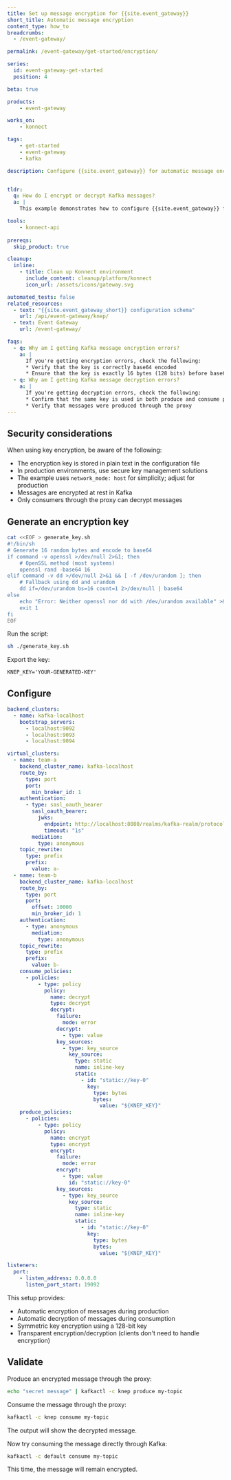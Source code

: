```yaml
---
title: Set up message encryption for {{site.event_gateway}}
short_title: Automatic message encryption
content_type: how_to
breadcrumbs:
  - /event-gateway/

permalink: /event-gateway/get-started/encryption/

series:
  id: event-gateway-get-started
  position: 4

beta: true

products:
    - event-gateway

works_on:
    - konnect

tags:
    - get-started
    - event-gateway
    - kafka

description: Configure {{site.event_gateway}} for automatic message encryption and decryption using symmetric key encryption.


tldr: 
  q: How do I encrypt or decrypt Kafka messages?
  a: | 
    This example demonstrates how to configure {{site.event_gateway}} for automatic message encryption and decryption using symmetric key encryption.

tools:
    - konnect-api
  
prereqs:
  skip_product: true

cleanup:
  inline:
    - title: Clean up Konnect environment
      include_content: cleanup/platform/konnect
      icon_url: /assets/icons/gateway.svg

automated_tests: false
related_resources:
  - text: "{{site.event_gateway_short}} configuration schema"
    url: /api/event-gateway/knep/
  - text: Event Gateway
    url: /event-gateway/

faqs:
  - q: Why am I getting Kafka message encryption errors?
    a: |
      If you're getting encryption errors, check the following:
      * Verify that the key is correctly base64 encoded
      * Ensure that the key is exactly 16 bytes (128 bits) before base64 encoding
  - q: Why am I getting Kafka message decryption errors?
    a: |
      If you're getting decryption errors, check the following:
      * Confirm that the same key is used in both produce and consume policies
      * Verify that messages were produced through the proxy
---
```


## Security considerations

When using key encryption, be aware of the following:
* The encryption key is stored in plain text in the configuration file
* In production environments, use secure key management solutions
* The example uses `network_mode: host` for simplicity; adjust for production
* Messages are encrypted at rest in Kafka
* Only consumers through the proxy can decrypt messages

## Generate an encryption key

```sh
cat <<EOF > generate_key.sh
#!/bin/sh
# Generate 16 random bytes and encode to base64
if command -v openssl >/dev/null 2>&1; then
    # OpenSSL method (most systems)
    openssl rand -base64 16
elif command -v dd >/dev/null 2>&1 && [ -f /dev/urandom ]; then
    # Fallback using dd and urandom
    dd if=/dev/urandom bs=16 count=1 2>/dev/null | base64
else
    echo "Error: Neither openssl nor dd with /dev/urandom available" >&2
    exit 1
fi
EOF
```

Run the script:
```sh
sh ./generate_key.sh
```

Export the key:
```
KNEP_KEY='YOUR-GENERATED-KEY'
```

## Configure 

```yaml
backend_clusters:
  - name: kafka-localhost
    bootstrap_servers:
      - localhost:9092
      - localhost:9093
      - localhost:9094

virtual_clusters:
  - name: team-a
    backend_cluster_name: kafka-localhost
    route_by:
      type: port
      port:
        min_broker_id: 1
    authentication:
      - type: sasl_oauth_bearer
        sasl_oauth_bearer:
          jwks:
            endpoint: http://localhost:8080/realms/kafka-realm/protocol/openid-connect/certs
            timeout: "1s"
        mediation:
          type: anonymous
    topic_rewrite:
      type: prefix
      prefix:
        value: a-
  - name: team-b
    backend_cluster_name: kafka-localhost
    route_by:
      type: port
      port:
        offset: 10000
        min_broker_id: 1
    authentication:
      - type: anonymous
        mediation:
          type: anonymous
    topic_rewrite:
      type: prefix
      prefix:
        value: b-
    consume_policies:
      - policies:
          - type: policy
            policy:
              name: decrypt
              type: decrypt
              decrypt:
                failure:
                  mode: error
                decrypt:
                  - type: value
                key_sources:
                  - type: key_source
                    key_source:                
                      type: static
                      name: inline-key
                      static:
                        - id: "static://key-0"
                          key:
                            type: bytes
                            bytes:
                              value: "${KNEP_KEY}"
    produce_policies:
      - policies:
          - type: policy
            policy:
              name: encrypt 
              type: encrypt
              encrypt:
                failure: 
                  mode: error
                encrypt:
                  - type: value
                    id: "static://key-0"
                key_sources:
                  - type: key_source
                    key_source:                
                      type: static
                      name: inline-key
                      static:
                        - id: "static://key-0"
                          key:
                            type: bytes
                            bytes:
                              value: "${KNEP_KEY}"

listeners:
  port:
    - listen_address: 0.0.0.0
      listen_port_start: 19092
```

This setup provides:
* Automatic encryption of messages during production
* Automatic decryption of messages during consumption
* Symmetric key encryption using a 128-bit key
* Transparent encryption/decryption (clients don't need to handle encryption)


## Validate

Produce an encrypted message through the proxy:
```sh
echo "secret message" | kafkactl -c knep produce my-topic
```

Consume the message through the proxy:

```sh
kafkactl -c knep consume my-topic
```

The output will show the decrypted message.

Now try consuming the message directly through Kafka:
```sh
kafkactl -c default consume my-topic
```

This time, the message will remain encrypted.